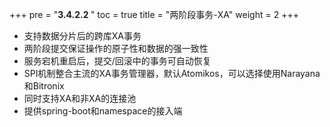 +++
pre = "<b>3.4.2.2 </b>"
toc = true
title = "两阶段事务-XA"
weight = 2
+++

* 支持数据分片后的跨库XA事务
* 两阶段提交保证操作的原子性和数据的强一致性
* 服务宕机重启后，提交/回滚中的事务可自动恢复
* SPI机制整合主流的XA事务管理器，默认Atomikos，可以选择使用Narayana和Bitronix
* 同时支持XA和非XA的连接池
* 提供spring-boot和namespace的接入端
